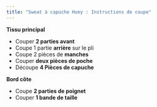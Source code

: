 ```yaml
---
title: "Sweat à capuche Huey : Instructions de coupe"
---
```


**Tissu principal**

- Couper **2 parties avant**
- Coupe 1 partie **arrière** sur le pli
- Coupe 2 pièces de **manches**
- Couper **deux pièces de poche**
- Découpe **4 Pièces de capuche**

**Bord côte**

- Coupe **2 parties de poignet**
- Couper **1 bande de taille**
